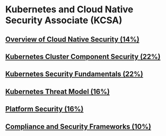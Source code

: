 # Kubernetes and Cloud Native Security Associate (KCSA)

## [Overview of Cloud Native Security (14%)](./Overview-of-Cloud-Native-Security.md)

## [Kubernetes Cluster Component Security (22%)](./Kubernetes-Cluster-Component-Security.md)

## [Kubernetes Security Fundamentals (22%)](./Kubernetes-Security-Fundamentals.md)

## [Kubernetes Threat Model (16%)](./Kubernetes-Threat-Model.md)

## [Platform Security (16%)](./Platform-Security.md)

## [Compliance and Security Frameworks (10%)](./Compliance-and-Security-Frameworks.md)